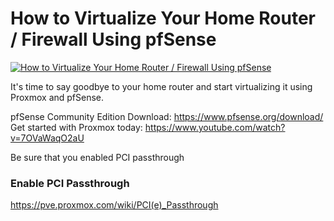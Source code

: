 # How to Virtualize Your Home Router / Firewall Using pfSense

[![How to Virtualize Your Home Router / Firewall Using pfSense](http://img.youtube.com/vi/hdoBQNI_Ab8/0.jpg)](https://www.youtube.com/watch?v=hdoBQNI_Ab8 "How to Virtualize Your Home Router / Firewall Using pfSense")


It's time to say goodbye to your home router and start virtualizing it using Proxmox and pfSense.

pfSense Community Edition Download: https://www.pfsense.org/download/
Get started with Proxmox today: https://www.youtube.com/watch?v=7OVaWaqO2aU


Be sure that you enabled PCI passthrough
### Enable PCI Passthrough
https://pve.proxmox.com/wiki/PCI(e)_Passthrough
